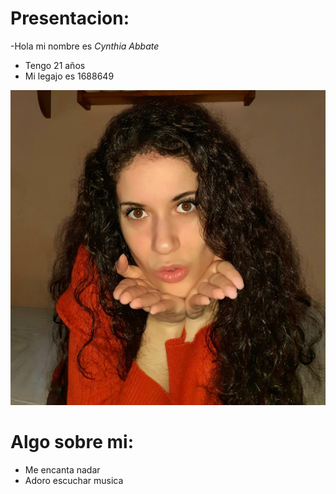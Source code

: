 # Presentacion:
-Hola mi nombre es *Cynthia Abbate*
- Tengo 21 años
- Mi legajo es 1688649

![image](https://github.com/pdepmartestm/me-presento-Cynthia-21/blob/c5c5c4aa2aece8385d0df61f15ead4084357b9cd/WhatsApp%20Image%202021-04-06%20at%2011.39.08.jpeg)


# Algo sobre mi:
- Me encanta nadar
- Adoro escuchar musica

